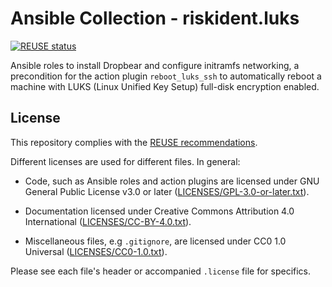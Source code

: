 <!--
SPDX-FileCopyrightText: 2022 Risk.Ident GmbH <contact@riskident.com>

SPDX-License-Identifier: CC-BY-4.0
-->

# Ansible Collection - riskident.luks

[![REUSE status](https://api.reuse.software/badge/github.com/RiskIdent/ansible-collection-luks)](https://api.reuse.software/info/github.com/RiskIdent/ansible-collection-luks)

Ansible roles to install Dropbear and configure initramfs networking, a
precondition for the action plugin `reboot_luks_ssh` to automatically reboot a
machine with LUKS (Linux Unified Key Setup) full-disk encryption enabled.

## License

This repository complies with the [REUSE recommendations](https://reuse.software/).

Different licenses are used for different files. In general:

- Code, such as Ansible roles and action plugins are licensed under
  GNU General Public License v3.0 or later ([LICENSES/GPL-3.0-or-later.txt](LICENSES/GPL-3.0-or-later.txt)).

- Documentation licensed under Creative Commons Attribution 4.0 International ([LICENSES/CC-BY-4.0.txt](LICENSES/CC-BY-4.0.txt)).

- Miscellaneous files, e.g `.gitignore`, are licensed under CC0 1.0 Universal ([LICENSES/CC0-1.0.txt](LICENSES/CC0-1.0.txt)).

Please see each file's header or accompanied `.license` file for specifics.
